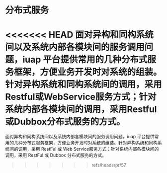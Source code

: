# 分布式服务

<<<<<<< HEAD
面对异构和同构系统间以及系统内部各模块间的服务调用问题，iuap 平台提供常用的几种分布式服务框架，方便业务开发时对系统的组装。针对异构系统和同构系统间的调用，采用Restful或WebService服务方式；针对系统内部各模块间的调用，采用Restful或Dubbox分布式服务的方式。
=======
面对异构和同构系统间以及系统内部各模块间的服务调用问题，iuap 平台提供常用的几种分布式服务框架，方便业务开发时对系统的组装。针对异构系统和同构系统间的调用，采用 RestFul 或 Web Service服务方式；针对系统内部各模块间的调用，采用 RestFul 或 Dubbox 分布式服务的方式。
>>>>>>> refs/heads/pr/57
